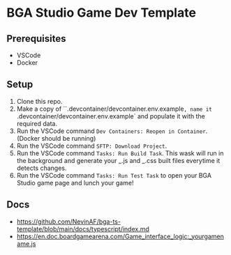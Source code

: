 # BGA Studio Game Dev Template

## Prerequisites

- VSCode
- Docker

## Setup

1. Clone this repo.
1. Make a copy of ``.devcontainer/devcontainer.env.example`, name it `.devcontainer/devcontainer.env.example`
   and populate it with the required data.
1. Run the VSCode command `Dev Containers: Reopen in Container`. (Docker should be running)
1. Run the VSCode command `SFTP: Download Project`.
1. Run the VSCode command `Tasks: Run Build Task`. This wask will run in the background and generate your _.js and _.css built files everytime it detects changes.
1. Run the VSCode command `Tasks: Run Test Task` to open your BGA Studio game page and lunch your game!

## Docs

- https://github.com/NevinAF/bga-ts-template/blob/main/docs/typescript/index.md
- https://en.doc.boardgamearena.com/Game_interface_logic:_yourgamename.js
